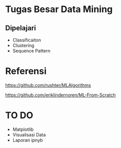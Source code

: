 # Tugas Besar Data Mining 
## Dipelajari
- Classificaiton 
- Clustering 
- Sequence Pattern 

# Referensi 
https://github.com/rushter/MLAlgorithms

https://github.com/eriklindernoren/ML-From-Scratch

# TO DO 
- Matplotlib 
- Visualisasi Data 
- Laporan ipnyb